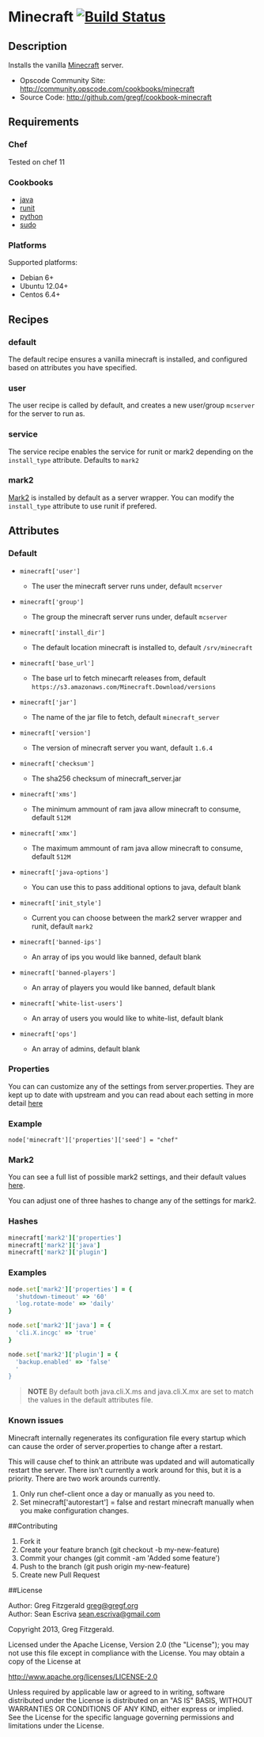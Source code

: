 # Minecraft [![Build Status](https://secure.travis-ci.org/gregf/cookbook-minecraft.png)](http://travis-ci.org/gregf/cookbook-minecraft)

## Description

Installs the vanilla [Minecraft](http://www.minecraft.net) server.

* Opscode Community Site: http://community.opscode.com/cookbooks/minecraft
* Source Code: http://github.com/gregf/cookbook-minecraft

## Requirements

### Chef

Tested on chef 11

### Cookbooks

* [java](http://community.opscode.com/cookbooks/java)
* [runit](http://community.opscode.com/cookbooks/runit)
* [python](http://community.opscode.com/cookbooks/python)
* [sudo](http://community.opscode.com/cookbooks/sudo)

### Platforms

Supported platforms:

* Debian 6+
* Ubuntu 12.04+
* Centos 6.4+

## Recipes

### default

The default recipe ensures a vanilla minecraft is installed, and configured based on attributes you have specified.

### user

The user recipe is called by default, and creates a new user/group `mcserver` for the server to run as.

### service

The service recipe enables the service for runit or mark2 depending on the `install_type` attribute. Defaults to `mark2`

### mark2

[Mark2](https://github.com/mcdevs/mark2) is installed by default as a server wrapper. You can modify the `install_type` attribute to use runit if prefered.

## Attributes

### Default

* `minecraft['user']`
  - The user the minecraft server runs under, default `mcserver`

* `minecraft['group']`
  - The group the minecraft server runs under, default `mcserver`

* `minecraft['install_dir']`
  - The default location minecraft is installed to, default `/srv/minecraft`

* `minecraft['base_url']`
  - The base url to fetch minecarft releases from, default `https://s3.amazonaws.com/Minecraft.Download/versions`

* `minecraft['jar']`
  - The name of the jar file to fetch, default `minecraft_server`

* `minecraft['version']`
  - The version of minecraft server you want, default `1.6.4`

* `minecraft['checksum']`
  - The sha256 checksum of minecraft_server.jar

* `minecraft['xms']`
  - The minimum ammount of ram java allow minecraft to consume, default `512M`

* `minecraft['xmx']`
  - The maximum ammount of ram java allow minecraft to consume, default `512M`

* `minecraft['java-options']`
  - You can use this to pass additional options to java, default blank

* `minecraft['init_style']`
  - Current you can choose between the mark2 server wrapper and runit, default `mark2`

* `minecraft['banned-ips']`
  - An array of ips you would like banned, default blank

* `minecraft['banned-players']`
  - An array of players you would like banned, default blank

* `minecraft['white-list-users']`
  - An array of users you would like to white-list, default blank

* `minecraft['ops']`
  - An array of admins, default blank

### Properties

You can can customize any of the settings from server.properties. They are kept up to date with upstream and you can read about each setting in more
detail [here](http://minecraft.gamepedia.com/Server.properties#Minecraft_server_properties)

### Example

`node['minecraft']['properties']['seed'] = "chef"`

### Mark2

You can see a full list of possible mark2 settings, and their default values
[here](https://raw.github.com/mcdevs/mark2/master/mk2/resources/mark2.default.properties).

You can adjust one of three hashes to change any of the settings for mark2.

### Hashes

```ruby
minecraft['mark2']['properties']
minecraft['mark2']['java']
minecraft['mark2']['plugin']
```

### Examples

```ruby
node.set['mark2']['properties'] = {
  'shutdown-timeout' => '60'
  'log.rotate-mode' => 'daily'
}

node.set['mark2']['java'] = {
  'cli.X.incgc' => 'true'
}

node.set['mark2']['plugin'] = {
  'backup.enabled' => 'false'
  '
}
```

> **NOTE** By default both java.cli.X.ms and java.cli.X.mx are set to match the values in the default attributes file.

### Known issues

Minecraft internally regenerates its configuration file every startup which  can cause the order of server.properties to change after a restart.

This will cause chef to think an attribute was updated and will automatically restart the server. There isn't currently a work around for this, but it is a
priority. There are two work arounds currently.

1. Only run chef-client once a day or manually as  you need to.
2. Set minecraft['autorestart'] = false and restart minecraft manually when you make configuration changes.

##Contributing

1. Fork it
2. Create your feature branch (git checkout -b my-new-feature)
3. Commit your changes (git commit -am 'Added some feature')
4. Push to the branch (git push origin my-new-feature)
5. Create new Pull Request

##License

Author: Greg Fitzgerald <greg@gregf.org>  
Author: Sean Escriva <sean.escriva@gmail.com>  

Copyright 2013, Greg Fitzgerald.

Licensed under the Apache License, Version 2.0 (the "License");
you may not use this file except in compliance with the License.
You may obtain a copy of the License at

http://www.apache.org/licenses/LICENSE-2.0

Unless required by applicable law or agreed to in writing, software
distributed under the License is distributed on an "AS IS" BASIS,
WITHOUT WARRANTIES OR CONDITIONS OF ANY KIND, either express or implied.
See the License for the specific language governing permissions and
limitations under the License.
